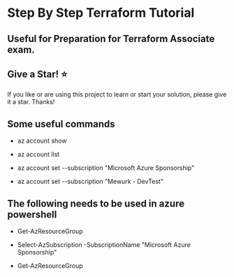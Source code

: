 # Step By Step Terraform Tutorial

## Useful for Preparation for Terraform Associate exam.

## Give a Star! :star:
If you like or are using this project to learn or start your solution, please give it a star. Thanks!



## Some useful commands

- az account show

- az account list

- az account set --subscription "Microsoft Azure Sponsorship"

- az account set --subscription "Mewurk - DevTest"

## The following needs to be used in azure powershell

- Get-AzResourceGroup

- Select-AzSubscription -SubscriptionName "Microsoft Azure Sponsorship"

- Get-AzResourceGroup


